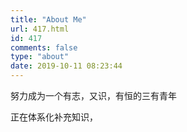 ```yaml
---
title: "About Me"
url: 417.html
id: 417
comments: false
type: "about"
date: 2019-10-11 08:23:44
---
```



努力成为一个有志，又识，有恒的三有青年

正在体系化补充知识，